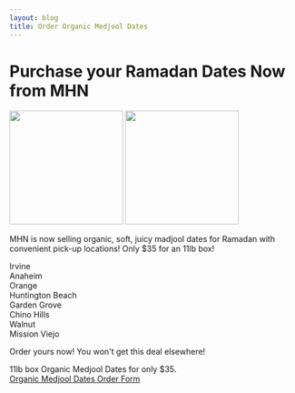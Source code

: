 ```yaml
---
layout: blog
title: Order Organic Medjool Dates
---
```


# Purchase your Ramadan Dates Now from MHN

<img src="https://cloud.githubusercontent.com/assets/7043355/15100353/11a8255a-1524-11e6-9dee-8fed45355ce6.JPG" width="200px" />
<img src="https://cloud.githubusercontent.com/assets/7043355/15100356/27dd8be4-1524-11e6-8416-ef3797b40d3e.JPG" width="200px" />

MHN is now selling organic, soft, juicy madjool dates for Ramadan with convenient pick-up locations! Only $35 for an 11lb box!  

Irvine  
Anaheim  
Orange  
Huntington Beach  
Garden Grove  
Chino Hills  
Walnut  
Mission Viejo  

Order yours now! You won't get this deal elsewhere! 

11lb box Organic Medjool Dates for only $35.  
[Organic Medjool Dates Order Form](https://form.jotform.com/60857428934164)

